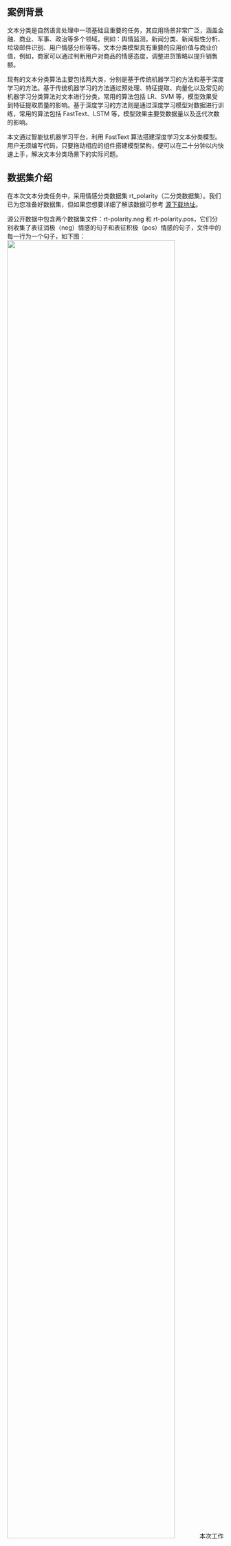 

## 案例背景
文本分类是自然语言处理中一项基础且重要的任务，其应用场景非常广泛，涵盖金融、商业、军事、政治等多个领域，例如：舆情监测，新闻分类、新闻极性分析、垃圾邮件识别、用户情感分析等等。文本分类模型具有重要的应用价值与商业价值，例如，商家可以通过判断用户对商品的情感态度，调整进货策略以提升销售额。

现有的文本分类算法主要包括两大类，分别是基于传统机器学习的方法和基于深度学习的方法。基于传统机器学习的方法通过预处理、特征提取、向量化以及常见的机器学习分类算法对文本进行分类，常用的算法包括 LR、SVM 等，模型效果受到特征提取质量的影响。基于深度学习的方法则是通过深度学习模型对数据进行训练，常用的算法包括 FastText、LSTM 等，模型效果主要受数据量以及迭代次数的影响。

本文通过智能钛机器学习平台，利用 FastText 算法搭建深度学习文本分类模型。用户无须编写代码，只要拖动相应的组件搭建模型架构，便可以在二十分钟以内快速上手，解决文本分类场景下的实际问题。

## 数据集介绍

在本次文本分类任务中，采用情感分类数据集 rt_polarity（二分类数据集）。我们已为您准备好数据集，但如果您想要详细了解该数据可参考 [源下载地址](https://nlp.stanford.edu/wiki/Software/Classifier/Sentiment)。

源公开数据中包含两个数据集文件：rt-polarity.neg 和 rt-polarity.pos，它们分别收集了表征消极（neg）情感的句子和表征积极（pos）情感的句子，文件中的每一行为一个句子，如下图：
<img src="https://main.qcloudimg.com/raw/e1311b54f6dc146fef11db05439ba9d5.png" width="88%" />
本次工作流中我们将 neg 和 pos 两个文件合并，通过标签分隔符 \__label\__0和\__label\__1 为句子打标（0表示消极情感，1表示积极情感），作为本次模型的数据集，如下图：
<img src="https://main.qcloudimg.com/raw/f276449edeb8063368364fd5630b654e.png" width="88%" />
我们将数据集预先分为训练集，验证集，测试集三部分。训练集用来训练模型， 验证集用于调节模型参数，测试集用来整体评估模型的性能。 本模型通过对测试集的分类准确率展示分类器对无标签数据良好的预测性能。

## 整体流程

工作流整体流程如下：
![](https://main.qcloudimg.com/raw/85d3c90846b1c91e3392212a228b5741.png)
工作流主要包括以下步骤：
1. 数据准备：上传训练集，验证集，测试集。
2. 利用【FastText】搭建文本情感分类模型。
3. 使用【深度学习分类任务评估】评估模型效果。

>?工作流搭建过程中若连线有误可通过右键单击删除连线。

## 详细流程

**一. 数据准备**
本步骤中需要上传三个数据源：训练集，验证集，测试集。
1. 在智能钛控制台的左侧导航栏，选择【输入】>【数据源】>【 COS 数据集】，并拖入画布中，右键单击该组件【 重命名】为：训练集。
2. 填写 COS 路径地址：`${ai_dataset_lib}/demo/nlp/rt_polarity/train.txt`。

> !`${ai_dataset_lib}是地址前缀`，请全部复制输入。务必关闭【是否检查数据】。

![](https://main.qcloudimg.com/raw/b02f91648ee2540c15cca656767e7a7a.png)
至此，我们将训练数集成功导入工作流，同样的操作我们将验证集、测试集拖拽入工作流，修改各自对应的 COS 路径地址：
验证集：`${ai_dataset_lib}/demo/nlp/rt_polarity/eval.txt`。
测试集：`${ai_dataset_lib}/demo/nlp/rt_polarity/predict.txt`。
将组件对应重命名为：验证集和测试集。上传完成后如下图：

![](https://main.qcloudimg.com/raw/6e633634a9bee59e9f1804878636844b.png)
**二. 利用 FastText 算法搭建文本情感分类模型**
FastText 是一种简单有效的句子分类算法， 通过词向量以及 N-Gram 向量的平均值计算出句子的向量表示，再通过全连接层网络对句子进行分类。
1. 在控制台的左侧导航栏，选择【算法】>【深度学习算法】>【自然语言处理】>【FastText】，并将该组件拖入画布。
2. 将【训练集】的输出桩连接到【FastText】左侧的输入桩上，将【验证集】的输出桩连接到【FastText】右侧的输入桩上。左侧小烧杯代表完成训练的模型，将【测试集】的输出桩链接到小烧杯处。至此，训练数据输入、验证数据输入、测试数据输入和模型目录的路径已根据连线自动生成。
3. 单击【FastText】，在右侧弹框中设置相关算法参数
   - 训练数据输入、验证数据输入和模型目录的路径已根据连线自动生成。
   - 分隔符： \__label\__。
   - 词向量维度: 300。
   - 批处理大小：32。
   - 训练 epoch 数：5。
   - 学习率：0.001。
   - 是否使用预训练好的词向量：False。
   - GPUs：深度学习网络用到了 GPU 资源，可以极大地提高训练速度。单击该选项，在对话框中选择合适的显卡型号和数量。默认0。
   - CPUs：宿主机 CPU 核数（建议设置成 GPU 卡数的三倍），默认1。
   - 其余参数可默认。
![](https://main.qcloudimg.com/raw/f9de9dbbac9226769326469a868d738a.png)
4. 单击【FastText】组件左边的小烧杯模型，将【模型运行方式】设置为自动运行。
  

![](https://main.qcloudimg.com/raw/0b80bfa63329f178c9e8423729f7d1f4.png)

**三. 模型评估**
我们已经使用FastText算法搭建了文本情感分类的模型，现在我们通过智能钛的【深度学习分类任务评估】算子，评估此模型的预测效果，评估指标包括accuracy，precision， recall，F1等。

在控制台的左侧导航栏，选择【输出】>【模型评估】>【深度学习分类任务评估】并拖入画布。将小烧杯模型的输出桩连接至【深度学习分类任务评估】，单击该组件设置算法参数：
- 标签列的序号：2
- 预测列序号：1
- 其余参数可默认

![](https://main.qcloudimg.com/raw/084d8bb028210a04e081104751b43e4e.png)
**四. 运行调度及模型评估**
单击画布上方运行按钮可运行工作流，详情请参考 [运行工作流](https://cloud.tencent.com/document/product/851/34007)。
运行成功后，右键单击【深度学习分类任务评估】>【查看数据】，即可查看模型效果。

![](https://main.qcloudimg.com/raw/3b8eff1d6f99d899b3210d2953f3833d.png)
